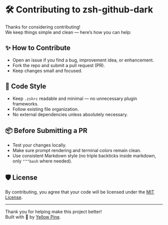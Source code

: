 # 🛠 Contributing to zsh-github-dark

Thanks for considering contributing!  
We keep things simple and clean — here’s how you can help:

## ✨ How to Contribute

- Open an issue if you find a bug, improvement idea, or enhancement.
- Fork the repo and submit a pull request (PR).
- Keep changes small and focused.

## 🎯 Code Style

- Keep `.zshrc` readable and minimal — no unnecessary plugin frameworks.
- Follow existing file organization.
- No external dependencies unless absolutely necessary.

## 📦 Before Submitting a PR

- Test your changes locally.
- Make sure prompt rendering and terminal colors remain clean.
- Use consistent Markdown style (no triple backticks inside markdown, only `"""bash` where needed).

## 🛡 License

By contributing, you agree that your code will be licensed under the [MIT License](LICENSE).

---

Thank you for helping make this project better!  
Built with 💛 by [Yellow Pine](https://github.com/yellow-pine).
